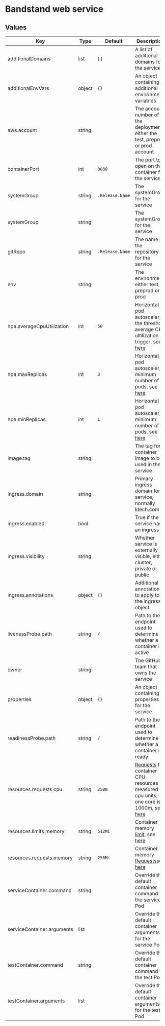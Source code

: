 # Bandstand web service

## Values

| Key                        | Type   | Default | Description                                                                                                                                                                                                                                                                                                 |
|----------------------------|--------|---------|-------------------------------------------------------------------------------------------------------------------------------------------------------------------------------------------------------------------------------------------------------------------------------------------------------------|
| additionalDomains          | list   | `[]`                 | A list of additional domains for the service                                                                                                                                                                                                                                                   |
| additionalEnvVars          | object | `{}`                 | An object containing additional environment variables                                                                                                                                                                                                                                          |
| aws.account                | string |                      | The account number of the deployment either the test, preprod or prod account                                                                                                                                                                                                                  |
| containerPort              | int    | `8080`               | The port to open on the container for the service                                                                                                                                                                                                                                              |
| systemGroup                | string | `.Release.Name`      | The systemGroup for the service                                                                                                                                                                                                                                                                |
| systemGroup                | string |                      | The systemGroup for the service                                                                                                                                                                                                                                                                |
| gitRepo                    | string | `.Release.Name`      | The name of the repository for the service                                                                                                                                                                                                                                                     |
| env                        | string |                      | The environment, either test, preprod or prod                                                                                                                                                                                                                                                  |
| hpa.averageCpuUtilization  | int    | `50`                 | Horizontal pod autoscaler, the threshold average CPU ultilization to trigger, see [here](https://kubernetes.io/docs/tasks/run-application/horizontal-pod-autoscale/)                                                                                                                           |
| hpa.maxReplicas            | int    | `3`                  | Horizontal pod autoscaler, minimum number of pods, see [here](https://kubernetes.io/docs/tasks/run-application/horizontal-pod-autoscale/)                                                                                                                                                      |
| hpa.minReplicas            | int    | `1`                  | Horizontal pod autoscaler, minimum number of pods, see [here](https://kubernetes.io/docs/tasks/run-application/horizontal-pod-autoscale/)                                                                                                                                                      |
| image.tag                  | string |                      | The tag for container image to be used in the service                                                                                                                                                                                                                                          |
| ingress.domain             | string |                      | Primary ingress domain for service, normally ktech.com                                                                                                                                                                                                                                         |
| ingress.enabled            | bool   |                      | True if the service has an ingress                                                                                                                                                                                                                                                             |
| ingress.visibility         | string |                      | Whether service is externally visible, either cluster, private or public                                                                                                                                                                                                                       |
| ingress.annotations        | object | `{}`                 | Additional annotations to apply to the ingress object                                                                                                                                                                                                                                          |
| livenessProbe.path         | string | `/`                  | Path to the endpoint used to determine whether a container is active                                                                                                                                                                                                                           |
| owner                      | string |                      | The GitHub team that owns the service                                                                                                                                                                                                                                                          |
| properties                 | object | `{}`                 | An object containing properties for the service                                                                                                                                                                                                                                                |
| readinessProbe.path        | string | `/`                  | Path to the endpoint used to determine whether a container is ready                                                                                                                                                                                                                            |
| resources.requests.cpu     | string | `250m`               | [Requests](https://kubernetes.io/docs/concepts/configuration/manage-resources-containers/#requests-and-limits) for container CPU resources measured in cpu units, one core is 1000m, see [here](https://kubernetes.io/docs/concepts/configuration/manage-resources-containers/#meaning-of-cpu) |
| resources.limits.memory    | string | `512Mi`              | Container memory [limit](https://kubernetes.io/docs/concepts/configuration/manage-resources-containers/#requests-and-limits), see [here](https://kubernetes.io/docs/concepts/configuration/manage-resources-containers/#meaning-of-memory)                                                     |
| resources.requests.memory  | string | `256Mi`              | Container memory [Requests](https://kubernetes.io/docs/concepts/configuration/manage-resources-containers/#requests-and-limits)see [here](https://kubernetes.io/docs/concepts/configuration/manage-resources-containers/#meaning-of-memory)                                                    |
| serviceContainer.command   | string |                      | Override the default container command for the service Pod                                                                                                                                                                                                                                     |
| serviceContainer.arguments | list   |                      | Override the default container arguments for the service Pod                                                                                                                                                                                                                                   |
| testContainer.command      | string |                      | Override the default container command for the test Pod                                                                                                                                                                                                                                        |
| testContainer.arguments    | list   |                      | Override the default container arguments for the test Pod                                                                                                                                                                                                                                      |
